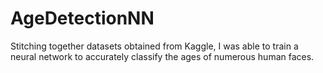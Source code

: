 # AgeDetectionNN
Stitching together datasets obtained from Kaggle, I was able to train a neural network to accurately classify the ages of numerous human faces.
